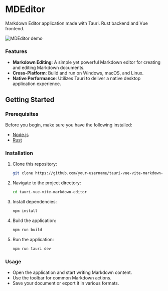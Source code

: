 # MDEditor
Markdown Editor application made with Tauri. Rust backend and Vue frontend.

![MDEditor demo](url)

### Features

- **Markdown Editing**: A simple yet powerful Markdown editor for creating and editing Markdown documents.
- **Cross-Platform**: Build and run on Windows, macOS, and Linux.
- **Native Performance**: Utilizes Tauri to deliver a native desktop application experience.

## Getting Started

### Prerequisites

Before you begin, make sure you have the following installed:

- [Node.js](https://nodejs.org/)
- [Rust](https://www.rust-lang.org/)

### Installation

1. Clone this repository:

    ```bash
    git clone https://github.com/your-username/tauri-vue-vite-markdown-editor.git
    ```

2. Navigate to the project directory:

    ```bash
    cd tauri-vue-vite-markdown-editor
    ```

3. Install dependencies:

    ```bash
    npm install
    ```

4. Build the application:

    ```bash
    npm run build
    ```

5. Run the application:

    ```bash
    npm run tauri dev
    ```

### Usage

- Open the application and start writing Markdown content.
- Use the toolbar for common Markdown actions.
- Save your document or export it in various formats.